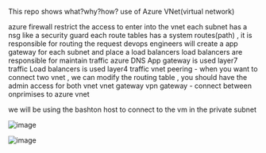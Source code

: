 This repo shows what?why?how? use of Azure VNet(virtual network)

azure firewall restrict the access to enter into the vnet
each subnet has a nsg like a security guard
each route tables has a system routes(path) , it is responsible for routing the request
devops engineers will create a app gateway for each subnet and place a load balancers
load balancers are responsible for maintain traffic
azure DNS
App gateway is used layer7 traffic
Load balancers is used layer4 traffic
vnet peering - when you want to connect two vnet , we can modify the routing table , you should have the admin access for both vnet
vnet gateway 
vpn gateway - connect between onprimises to azure vnet

we will be using the bashton host to connect to the vm in the private subnet


![image](https://github.com/sathishkumar-2001/Azure_VNet/assets/126504329/8f63cc84-ca5f-4d38-80ad-e16f9773e9d6)


![image](https://github.com/sathishkumar-2001/Azure_VNet/assets/126504329/4732b77a-36d6-4f46-b095-90acbacdcdc5)
